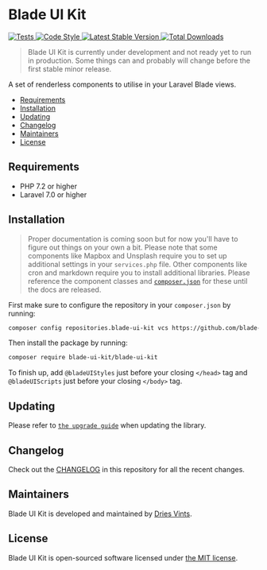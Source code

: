 # Blade UI Kit

<a href="https://github.com/blade-ui-kit/blade-ui-kit/actions?query=workflow%3ATests">
    <img src="https://github.com/blade-ui-kit/blade-ui-kit/workflows/Tests/badge.svg" alt="Tests">
</a>
<a href="https://github.com/blade-ui-kit/blade-ui-kit/actions?query=workflow%3A%22Code+Style%22">
    <img src="https://github.com/blade-ui-kit/blade-ui-kit/workflows/Code%20Style/badge.svg" alt="Code Style">
</a>
<a href="https://packagist.org/packages/blade-ui-kit/blade-ui-kit">
    <img src="https://poser.pugx.org/blade-ui-kit/blade-ui-kit/v/stable.svg" alt="Latest Stable Version">
</a>
<a href="https://packagist.org/packages/blade-ui-kit/blade-ui-kit">
    <img src="https://poser.pugx.org/blade-ui-kit/blade-ui-kit/d/total.svg" alt="Total Downloads">
</a>

> Blade UI Kit is currently under development and not ready yet to run in production. Some things can and probably will change before the first stable minor release.

A set of renderless components to utilise in your Laravel Blade views.

- [Requirements](#requirements)
- [Installation](#installation)
- [Updating](#updating)
- [Changelog](#changelog)
- [Maintainers](#maintainers)
- [License](#license)

## Requirements

- PHP 7.2 or higher
- Laravel 7.0 or higher

## Installation

> Proper documentation is coming soon but for now you'll have to figure out things on your own a bit. Please note that some components like Mapbox and Unsplash require you to set up additional settings in your `services.php` file. Other components like cron and markdown require you to install additional libraries. Please reference the component classes and [`composer.json`](./composer.json) for these until the docs are released.

First make sure to configure the repository in your `composer.json` by running:

```bash
composer config repositories.blade-ui-kit vcs https://github.com/blade-ui-kit/blade-ui-kit
```

Then install the package by running:

```bash
composer require blade-ui-kit/blade-ui-kit
```

To finish up, add `@bladeUIStyles` just before your closing `</head>` tag and `@bladeUIScripts` just before your closing `</body>` tag.

## Updating

Please refer to [`the upgrade guide`](UPGRADE.md) when updating the library.

## Changelog

Check out the [CHANGELOG](CHANGELOG.md) in this repository for all the recent changes.

## Maintainers

Blade UI Kit is developed and maintained by [Dries Vints](https://driesvints.com).

## License

Blade UI Kit is open-sourced software licensed under [the MIT license](LICENSE.md).
